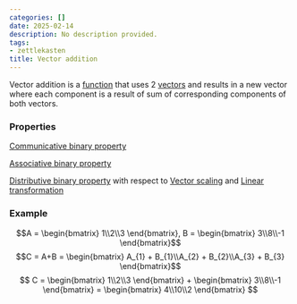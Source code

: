 ```yaml
---
categories: []
date: 2025-02-14
description: No description provided.
tags:
- zettlekasten
title: Vector addition
---
```


Vector addition is a [function](Function%20in%20Mathematics.md) that uses 2 [vectors](Vector.md) and results in a new vector where each component is a result of sum of corresponding components of both vectors.

### Properties

[Communicative binary property](Communicative%20binary%20property.md)

[Associative binary property](Associative%20binary%20property.md)

[Distributive binary property](Distributive%20binary%20property.md) with respect to [Vector scaling](Vector%20scaling.md) and [Linear transformation](Linear%20transformation.md)

### Example

$$A = \begin{bmatrix} 1\\2\\3 \end{bmatrix}, 
B = \begin{bmatrix} 3\\8\\-1 \end{bmatrix}$$
$$C = A+B = \begin{bmatrix} A_{1} + B_{1}\\A_{2} + B_{2}\\A_{3} + B_{3} \end{bmatrix}$$
$$ C = \begin{bmatrix} 1\\2\\3 \end{bmatrix} + \begin{bmatrix} 3\\8\\-1 \end{bmatrix} =   \begin{bmatrix} 4\\10\\2 \end{bmatrix} $$